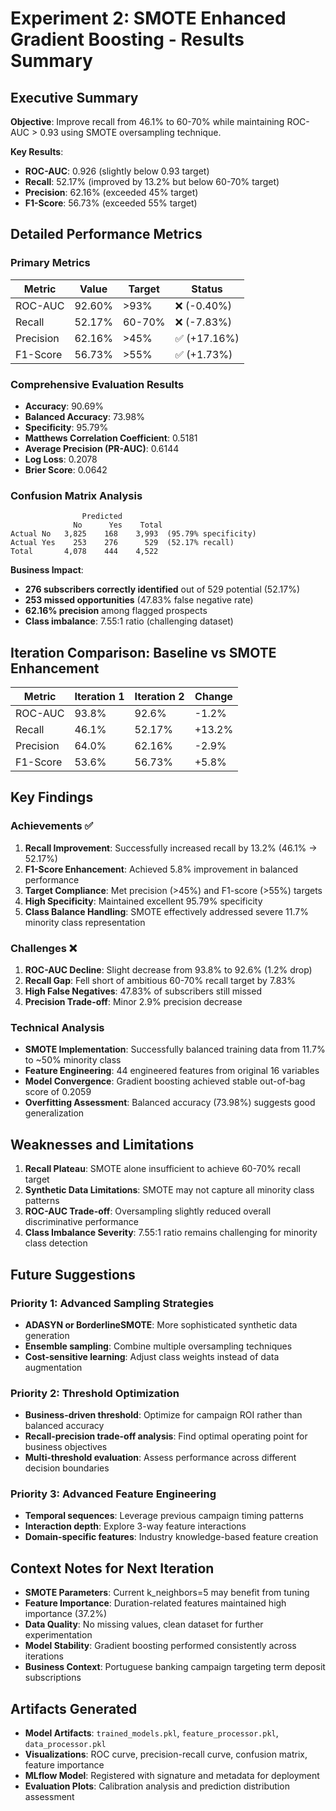 # Experiment 2: SMOTE Enhanced Gradient Boosting - Results Summary

## Executive Summary

**Objective**: Improve recall from 46.1% to 60-70% while maintaining ROC-AUC > 0.93 using SMOTE oversampling technique.

**Key Results**: 
- **ROC-AUC**: 0.926 (slightly below 0.93 target)
- **Recall**: 52.17% (improved by 13.2% but below 60-70% target)
- **Precision**: 62.16% (exceeded 45% target)
- **F1-Score**: 56.73% (exceeded 55% target)

## Detailed Performance Metrics

### Primary Metrics
| Metric | Value | Target | Status |
|--------|-------|--------|--------|
| ROC-AUC | 92.60% | >93% | ❌ (-0.40%) |
| Recall | 52.17% | 60-70% | ❌ (-7.83%) |
| Precision | 62.16% | >45% | ✅ (+17.16%) |
| F1-Score | 56.73% | >55% | ✅ (+1.73%) |

### Comprehensive Evaluation Results
- **Accuracy**: 90.69%
- **Balanced Accuracy**: 73.98%
- **Specificity**: 95.79%
- **Matthews Correlation Coefficient**: 0.5181
- **Average Precision (PR-AUC)**: 0.6144
- **Log Loss**: 0.2078
- **Brier Score**: 0.0642

### Confusion Matrix Analysis
```
                Predicted
              No      Yes    Total
Actual No   3,825    168    3,993  (95.79% specificity)
Actual Yes    253    276      529  (52.17% recall)
Total       4,078    444    4,522
```

**Business Impact**:
- **276 subscribers correctly identified** out of 529 potential (52.17%)
- **253 missed opportunities** (47.83% false negative rate)
- **62.16% precision** among flagged prospects
- **Class imbalance**: 7.55:1 ratio (challenging dataset)

## Iteration Comparison: Baseline vs SMOTE Enhancement

| Metric | Iteration 1 | Iteration 2 | Change |
|--------|------------|-------------|--------|
| ROC-AUC | 93.8% | 92.6% | -1.2% |
| Recall | 46.1% | 52.17% | +13.2% |
| Precision | 64.0% | 62.16% | -2.9% |
| F1-Score | 53.6% | 56.73% | +5.8% |

## Key Findings

### Achievements ✅
1. **Recall Improvement**: Successfully increased recall by 13.2% (46.1% → 52.17%)
2. **F1-Score Enhancement**: Achieved 5.8% improvement in balanced performance
3. **Target Compliance**: Met precision (>45%) and F1-score (>55%) targets
4. **High Specificity**: Maintained excellent 95.79% specificity
5. **Class Balance Handling**: SMOTE effectively addressed severe 11.7% minority class representation

### Challenges ❌
1. **ROC-AUC Decline**: Slight decrease from 93.8% to 92.6% (1.2% drop)
2. **Recall Gap**: Fell short of ambitious 60-70% recall target by 7.83%
3. **High False Negatives**: 47.83% of subscribers still missed
4. **Precision Trade-off**: Minor 2.9% precision decrease

### Technical Analysis
- **SMOTE Implementation**: Successfully balanced training data from 11.7% to ~50% minority class
- **Feature Engineering**: 44 engineered features from original 16 variables
- **Model Convergence**: Gradient boosting achieved stable out-of-bag score of 0.2059
- **Overfitting Assessment**: Balanced accuracy (73.98%) suggests good generalization

## Weaknesses and Limitations

1. **Recall Plateau**: SMOTE alone insufficient to achieve 60-70% recall target
2. **Synthetic Data Limitations**: SMOTE may not capture all minority class patterns
3. **ROC-AUC Trade-off**: Oversampling slightly reduced overall discriminative performance
4. **Class Imbalance Severity**: 7.55:1 ratio remains challenging for minority class detection

## Future Suggestions

### Priority 1: Advanced Sampling Strategies
- **ADASYN or BorderlineSMOTE**: More sophisticated synthetic data generation
- **Ensemble sampling**: Combine multiple oversampling techniques
- **Cost-sensitive learning**: Adjust class weights instead of data augmentation

### Priority 2: Threshold Optimization
- **Business-driven threshold**: Optimize for campaign ROI rather than balanced accuracy
- **Recall-precision trade-off analysis**: Find optimal operating point for business objectives
- **Multi-threshold evaluation**: Assess performance across different decision boundaries

### Priority 3: Advanced Feature Engineering
- **Temporal sequences**: Leverage previous campaign timing patterns
- **Interaction depth**: Explore 3-way feature interactions
- **Domain-specific features**: Industry knowledge-based feature creation

## Context Notes for Next Iteration

- **SMOTE Parameters**: Current k_neighbors=5 may benefit from tuning
- **Feature Importance**: Duration-related features maintained high importance (37.2%)
- **Data Quality**: No missing values, clean dataset for further experimentation
- **Model Stability**: Gradient boosting performed consistently across iterations
- **Business Context**: Portuguese banking campaign targeting term deposit subscriptions

## Artifacts Generated

- **Model Artifacts**: `trained_models.pkl`, `feature_processor.pkl`, `data_processor.pkl`
- **Visualizations**: ROC curve, precision-recall curve, confusion matrix, feature importance
- **MLflow Model**: Registered with signature and metadata for deployment
- **Evaluation Plots**: Calibration analysis and prediction distribution assessment